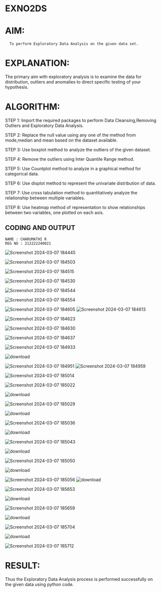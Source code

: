 # EXNO2DS
# AIM:
      To perform Exploratory Data Analysis on the given data set.
      
# EXPLANATION:
  The primary aim with exploratory analysis is to examine the data for distribution, outliers and anomalies to direct specific testing of your hypothesis.
  
# ALGORITHM:
STEP 1: Import the required packages to perform Data Cleansing,Removing Outliers and Exploratory Data Analysis.

STEP 2: Replace the null value using any one of the method from mode,median and mean based on the dataset available.

STEP 3: Use boxplot method to analyze the outliers of the given dataset.

STEP 4: Remove the outliers using Inter Quantile Range method.

STEP 5: Use Countplot method to analyze in a graphical method for categorical data.

STEP 6: Use displot method to represent the univariate distribution of data.

STEP 7: Use cross tabulation method to quantitatively analyze the relationship between multiple variables.

STEP 8: Use heatmap method of representation to show relationships between two variables, one plotted on each axis.

## CODING AND OUTPUT
```
NAME : CHARUMATHI R
REG NO : 212222240021
```

![Screenshot 2024-03-07 184445](https://github.com/charumathiramesh/EXNO2DS/assets/120204455/c8071999-31a5-440f-81f8-81ddc609562a)

![Screenshot 2024-03-07 184503](https://github.com/charumathiramesh/EXNO2DS/assets/120204455/4a7bda86-39f3-4521-9e2f-392905bf7dc8)


![Screenshot 2024-03-07 184515](https://github.com/charumathiramesh/EXNO2DS/assets/120204455/59610d4e-4da8-40d4-95c6-7badf5406e7c)


![Screenshot 2024-03-07 184530](https://github.com/charumathiramesh/EXNO2DS/assets/120204455/df5b2958-31a5-4f50-b914-963b0feb5531)

![Screenshot 2024-03-07 184544](https://github.com/charumathiramesh/EXNO2DS/assets/120204455/5561c748-5488-4344-bee1-3d485472ae20)

![Screenshot 2024-03-07 184554](https://github.com/charumathiramesh/EXNO2DS/assets/120204455/12b0de4a-f71d-4bac-860c-e64f1c98dc0e)

![Screenshot 2024-03-07 184605](https://github.com/charumathiramesh/EXNO2DS/assets/120204455/92fae100-efd6-4046-b947-0596fec90510)
![Screenshot 2024-03-07 184613](https://github.com/charumathiramesh/EXNO2DS/assets/120204455/a7d5ea10-3512-41ad-8ac1-586b6bb266c4)

![Screenshot 2024-03-07 184623](https://github.com/charumathiramesh/EXNO2DS/assets/120204455/6c8a9705-dec2-4c79-b679-7e7106aec017)

![Screenshot 2024-03-07 184630](https://github.com/charumathiramesh/EXNO2DS/assets/120204455/a5b6b489-e8e2-4c0e-8d92-6e80c53ba2a8)

![Screenshot 2024-03-07 184637](https://github.com/charumathiramesh/EXNO2DS/assets/120204455/2ed9e63c-3393-434a-8c25-1bd372291679)

![Screenshot 2024-03-07 184933](https://github.com/charumathiramesh/EXNO2DS/assets/120204455/f741fd37-71e7-4af8-8c04-067d46ecceeb)

![download](https://github.com/charumathiramesh/EXNO2DS/assets/120204455/e7a6e7f2-69dd-4d8b-9c0f-5c5b77660059)

![Screenshot 2024-03-07 184951](https://github.com/charumathiramesh/EXNO2DS/assets/120204455/c9e68755-744f-46c4-b20c-4a9154e7f05e)
![Screenshot 2024-03-07 184959](https://github.com/charumathiramesh/EXNO2DS/assets/120204455/ac820af9-3415-493a-8168-171f1e99db37)


![Screenshot 2024-03-07 185014](https://github.com/charumathiramesh/EXNO2DS/assets/120204455/3654bd55-5377-43dd-9a5a-ed68954c0852)



![Screenshot 2024-03-07 185022](https://github.com/charumathiramesh/EXNO2DS/assets/120204455/079658b9-8d69-4a51-8788-63f73aaf3c9d)

![download](https://github.com/charumathiramesh/EXNO2DS/assets/120204455/2bb3728a-7b12-41ac-9181-b7dbc1550c2a)

![Screenshot 2024-03-07 185029](https://github.com/charumathiramesh/EXNO2DS/assets/120204455/7e455d82-b336-4550-ad05-130dde803a46)

![download](https://github.com/charumathiramesh/EXNO2DS/assets/120204455/d87f1acf-0fe1-4675-ab8e-903d5a1d8302)

![Screenshot 2024-03-07 185036](https://github.com/charumathiramesh/EXNO2DS/assets/120204455/9499748d-2cb2-4fc1-8023-a6560b6f8c46)

![download](https://github.com/charumathiramesh/EXNO2DS/assets/120204455/9c3b5bb5-f589-4ae4-a22d-8cdf16b4e700)

![Screenshot 2024-03-07 185043](https://github.com/charumathiramesh/EXNO2DS/assets/120204455/54d9c251-d4c3-4186-9589-43eef2e504fb)

![download](https://github.com/charumathiramesh/EXNO2DS/assets/120204455/0feda8e0-6bd6-4a55-a66f-62ca6a3b1acc)

![Screenshot 2024-03-07 185050](https://github.com/charumathiramesh/EXNO2DS/assets/120204455/3ad17616-6849-48af-942f-d168cb38d1f0)

![download](https://github.com/charumathiramesh/EXNO2DS/assets/120204455/eaf510e8-01f1-4f68-a306-c2d9be01956c)

![Screenshot 2024-03-07 185056](https://github.com/charumathiramesh/EXNO2DS/assets/120204455/ba6c5782-522e-42b0-b89f-f0b18552c33d)
![download](https://github.com/charumathiramesh/EXNO2DS/assets/120204455/610f0cc6-a567-4892-80c1-a20938fbc3b0)


![Screenshot 2024-03-07 185653](https://github.com/charumathiramesh/EXNO2DS/assets/120204455/905509db-756c-4c86-9075-9ac9357637b7)

![download](https://github.com/charumathiramesh/EXNO2DS/assets/120204455/906ca836-c95a-4883-aa88-25e627549a23)

![Screenshot 2024-03-07 185659](https://github.com/charumathiramesh/EXNO2DS/assets/120204455/7e32b648-60cf-4931-89fe-64c8e4702c15)

![download](https://github.com/charumathiramesh/EXNO2DS/assets/120204455/32ca400f-a337-4319-9ec1-7774383f3f55)



![Screenshot 2024-03-07 185704](https://github.com/charumathiramesh/EXNO2DS/assets/120204455/2b0c093b-ccc3-4127-8fcc-2b43af8c97e8)


![download](https://github.com/charumathiramesh/EXNO2DS/assets/120204455/08d7611c-6d6a-406f-98ca-30d3b0ca9266)


![Screenshot 2024-03-07 185712](https://github.com/charumathiramesh/EXNO2DS/assets/120204455/4ff6637b-c7ef-4cb6-a2a9-5d499e34172c)


       

# RESULT:
Thus the Exploratory Data Analysis process is performed successfully on the given data using python code.
